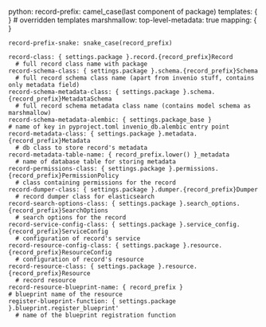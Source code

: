   python:
    record-prefix: camel_case(last component of package)
    templates: { }   # overridden templates
    marshmallow:
      top-level-metadata: true
      mapping: { }

    record-prefix-snake: snake_case(record_prefix)

    record-class: { settings.package }.record.{record_prefix}Record
      # full record class name with package
    record-schema-class: { settings.package }.schema.{record_prefix}Schema
      # full record schema class name (apart from invenio stuff, contains only metadata field)
    record-schema-metadata-class: { settings.package }.schema.{record_prefix}MetadataSchema
      # full record schema metadata class name (contains model schema as marshmallow)
    record-schema-metadata-alembic: { settings.package_base }
    # name of key in pyproject.toml invenio_db.alembic entry point 
    record-metadata-class: { settings.package }.metadata.{record_prefix}Metadata
      # db class to store record's metadata 
    record-metadata-table-name: { record_prefix.lower() }_metadata
      # name of database table for storing metadata 
    record-permissions-class: { settings.package }.permissions.{record_prefix}PermissionPolicy
      # class containing permissions for the record
    record-dumper-class: { settings.package }.dumper.{record_prefix}Dumper
      # record dumper class for elasticsearch
    record-search-options-class: { settings.package }.search_options.{record_prefix}SearchOptions
      # search options for the record
    record-service-config-class: { settings.package }.service_config.{record_prefix}ServiceConfig
      # configuration of record's service
    record-resource-config-class: { settings.package }.resource.{record_prefix}ResourceConfig
      # configuration of record's resource
    record-resource-class: { settings.package }.resource.{record_prefix}Resource
      # record resource
    record-resource-blueprint-name: { record_prefix }
    # blueprint name of the resource 
    register-blueprint-function: { settings.package }.blueprint.register_blueprint'
      # name of the blueprint registration function

